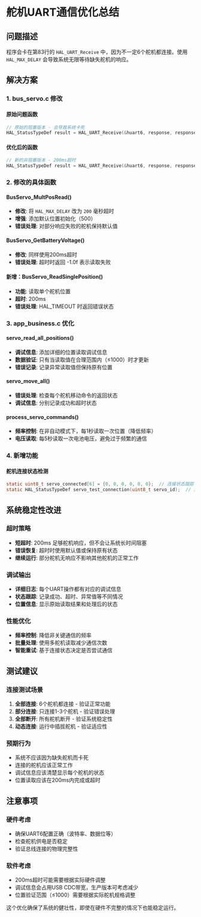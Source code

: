 # 舵机UART通信优化总结

## 问题描述
程序会卡在第83行的 `HAL_UART_Receive` 中，因为不一定6个舵机都连接。使用 `HAL_MAX_DELAY` 会导致系统无限等待缺失舵机的响应。

## 解决方案

### 1. bus_servo.c 修改

#### 原始问题函数
```c
// 原始的阻塞版本 - 会导致系统卡死
HAL_StatusTypeDef result = HAL_UART_Receive(&huart6, response, response_len, HAL_MAX_DELAY);
```

#### 优化后的函数
```c
// 新的非阻塞版本 - 200ms超时
HAL_StatusTypeDef result = HAL_UART_Receive(&huart6, response, response_len, 200);
```

### 2. 修改的具体函数

#### BusServo_MultPosRead()
- **修改**: 将 `HAL_MAX_DELAY` 改为 `200` 毫秒超时
- **增强**: 添加默认位置初始化（500）
- **错误处理**: 对部分响应失败的舵机保持默认值

#### BusServo_GetBatteryVoltage()
- **修改**: 同样使用200ms超时
- **错误处理**: 超时时返回 -1.0f 表示读取失败

#### 新增：BusServo_ReadSinglePosition()
- **功能**: 读取单个舵机位置
- **超时**: 200ms
- **错误处理**: HAL_TIMEOUT 时返回错误状态

### 3. app_business.c 优化

#### servo_read_all_positions()
- **调试信息**: 添加详细的位置读取调试信息
- **数据验证**: 只有当读取值在合理范围内（≤1000）时才更新
- **错误记录**: 记录异常读取值但保持原有位置

#### servo_move_all()
- **错误处理**: 检查每个舵机移动命令的返回状态
- **调试信息**: 分别记录成功和超时状态

#### process_servo_commands()
- **频率控制**: 在非自动模式下，每1秒读取一次位置（降低频率）
- **电压读取**: 每5秒读取一次电池电压，避免过于频繁的通信

### 4. 新增功能

#### 舵机连接状态检测
```c
static uint8_t servo_connected[6] = {0, 0, 0, 0, 0, 0};  // 连接状态跟踪
static HAL_StatusTypeDef servo_test_connection(uint8_t servo_id);  // 测试连接函数
```

## 系统稳定性改进

### 超时策略
- **短超时**: 200ms 足够舵机响应，但不会让系统长时间阻塞
- **错误恢复**: 超时时使用默认值或保持原有状态
- **继续运行**: 部分舵机无响应不影响其他舵机的正常工作

### 调试输出
- **详细日志**: 每个UART操作都有对应的调试信息
- **状态跟踪**: 记录成功、超时、异常值等不同情况
- **位置信息**: 显示原始读取结果和处理后的状态

### 性能优化
- **频率控制**: 降低非关键通信的频率
- **批量处理**: 使用多舵机读取减少通信次数
- **智能重试**: 基于连接状态决定是否尝试通信

## 测试建议

### 连接测试场景
1. **全部连接**: 6个舵机都连接 - 验证正常功能
2. **部分连接**: 只连接1-3个舵机 - 验证错误处理
3. **全部断开**: 所有舵机断开 - 验证系统稳定性
4. **动态连接**: 运行中插拔舵机 - 验证适应性

### 预期行为
- 系统不应该因为缺失舵机而卡死
- 连接的舵机应该正常工作
- 调试信息应该清楚显示每个舵机的状态
- 位置读取应该在200ms内完成或超时

## 注意事项

### 硬件考虑
- 确保UART6配置正确（波特率、数据位等）
- 检查舵机供电是否稳定
- 验证总线连接的物理完整性

### 软件考虑
- 200ms超时可能需要根据实际硬件调整
- 调试信息会占用USB CDC带宽，生产版本可考虑减少
- 位置验证范围（≤1000）需要根据实际舵机规格调整

这个优化确保了系统的健壮性，即使在硬件不完整的情况下也能稳定运行。